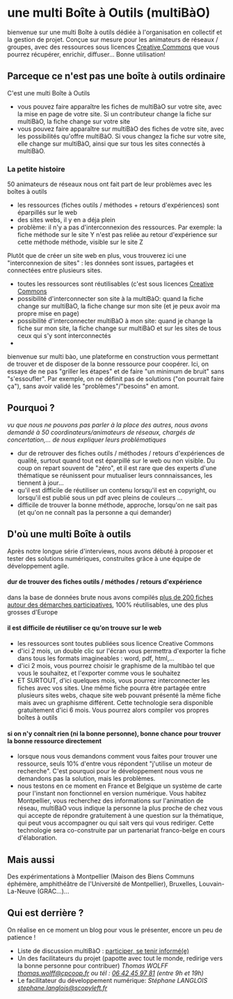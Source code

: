 # une multi Boîte à Outils (multiBàO)

bienvenue sur une multi Boîte à outils dédiée à l'organisation en collectif et la gestion de projet. Conçue sur mesure pour les animateurs de réseaux / groupes, avec des ressources sous licences [Creative Commons](http://creativecommons.fr/) que vous pourrez récupérer, enrichir, diffuser... Bonne utilisation!

## Parceque ce n'est pas une boîte à outils ordinaire

C'est une multi Boîte à Outils

* vous pouvez faire apparaître les fiches de multiBàO sur votre site, avec la mise en page de votre site. Si un contributeur change la fiche sur multiBàO, la fiche change sur votre site
* vous pouvez faire apparaître sur multiBàO des fiches de votre site, avec les possibilités qu'offre multiBàO. Si vous changez la fiche sur votre site, elle change sur multiBàO, ainsi que sur tous les sites connectés à multiBàO.

### La petite histoire 

50 animateurs de réseaux nous ont fait part de leur problèmes avec les boîtes à outils 
 * les ressources (fiches outils / méthodes + retours d'expériences) sont éparpillés sur le web
 * des sites webs, il y en a déja plein
 * problème: il n'y a pas d'interconnexion des ressources. Par exemple: la fiche méthode sur le site Y n'est pas reliée au retour d'expérience sur cette méthode méthode, visible sur le site Z



Plutôt que de créer un site web en plus, vous trouverez ici une "interconnexion de sites" : les données sont issues, partagées et connectées entre plusieurs sites. 

* toutes les ressources sont réutilisables (c'est sous licences [Creative Commons](http://creativecommons.fr/)
* possibilité d'interconnecter son site à la multiBàO: quand la fiche change sur multiBàO, la fiche change sur mon site (et je peux avoir ma propre mise en page)
* possibilité d'interconnecter multiBàO à mon site: quand je change la fiche sur mon site, la fiche change sur multiBàO et sur les sites de tous ceux qui s'y sont interconnectés 
* 


bienvenue sur multi bào, une plateforme en construction vous permettant de trouver et de disposer de la bonne ressource pour coopérer. Ici, on essaye de ne pas "griller les étapes" et de faire "un minimum de bruit" sans "s'essoufler". Par exemple, on ne définit pas de solutions ("on pourrait faire ça"), sans avoir validé les "problèmes"/"besoins" en amont.

## Pourquoi ? 

*vu que nous ne pouvons pas parler à la place des autres, nous avons demandé à 50 coordinateurs/animateurs de réseaux, chargés de concertation,... de nous expliquer leurs problématiques*

* dur de retrouver des fiches outils / méthodes / retours d'expériences de qualité, surtout quand tout est éparpillé sur le web ou non visible. Du coup on repart souvent de "zéro", et il est rare que des experts d'une thématique se réunissent pour mutualiser leurs connnaissances, les tiennent à jour...
* qu'il est difficile de réutiliser un contenu lorsqu'il est en copyright, ou lorsqu'il est publié sous un pdf avec pleins de couleurs ... 
* difficile de trouver la bonne méthode, approche, lorsqu'on ne sait pas (et qu'on ne connaît pas la personne a qui demander)

## D'où une multi Boîte à outils

Après notre longue série d'interviews, nous avons débuté à proposer et tester des solutions numériques, construites grâce à une équipe de développement agile. 

#### dur de trouver des fiches outils / méthodes / retours d'expérience 

dans la base de données brute nous avons compilés [plus de 200 fiches autour des démarches participatives](https://www.dropbox.com/sh/vryv33xp4bwwhx0/AAAGx_8JJZO_Gtipmg4GMFIKa), 100% réutilisables, une des plus grosses d'Europe

#### il est difficile de réutiliser ce qu'on trouve sur le web

* les ressources sont toutes publiées sous licence Creative Commons
* d'ici 2 mois, un double clic sur l'écran vous permettra d'exporter la fiche dans tous les formats imagineables : word, pdf, html,...
* d'ici 2 mois, vous pourrez choisir le graphisme de la multibào tel que vous le souhaitez, et l'exporter comme vous le souhaitez
* ET SURTOUT, d'ici quelques mois, vous pourrez interconnecter les fiches avec vos sites. Une même fiche pourra être partagée entre plusieurs sites webs, chaque site web pouvant présenté la même fiche mais avec un graphisme différent. Cette technologie sera disponible gratuitement d'ici 6 mois. Vous pourrez alors compiler vos propres boîtes à outils

#### si on n'y connaît rien (ni la bonne personne), bonne chance pour trouver la bonne ressource directement 

* lorsque nous vous demandons comment vous faites pour trouver une ressource, seuls 10% d'entre vous répondent "j'utilise un moteur de recherche". C'est pourquoi pour le développement nous vous ne demandons pas la solution, mais les problèmes. 
* nous testons en ce moment en France et Belgique un système de carte pour l'instant non fonctionnel en version numérique. Vous habitez Montpellier, vous recherchez des informations sur l'animation de réseau, multiBàO vous indique la personne la plus proche de chez vous qui accepte de répondre gratuitement à une question sur la thématique, qui peut vous accompagner ou qui sait vers qui vous rediriger. Cette technologie sera co-construite par un partenariat franco-belge en cours d'élaboration. 

## Mais aussi

Des expérimentations à Montpellier (Maison des Biens Communs éphémère, amphithéâtre de l'Université de Montpellier), Bruxelles, Louvain-La-Neuve (GRAC...)...

## Qui est derrière ? 

On réalise en ce moment un blog pour vous le présenter, encore un peu de patience ! 

* Liste de discussion multiBàO : [participer, se tenir informé(e)](http://lists.imaginationforpeople.org/cgi-bin/mailman/listinfo/multibao )
* Un des facilitateurs du projet (papotte avec tout le monde, redirige vers la bonne personne pour contribuer)
*Thomas WOLFF*
*[thomas.wolff@cpcoop.fr](mailto:thomas.wolff@cpcoop.fr)*
*ou tél : [06 42 45 97 81](tel:33642459781) (entre 9h et 19h)*
* Le facilitateur du développement numérique: 
*Stéphane LANGLOIS*
*[stephane.langlois@scopyleft.fr](mailto:stephane.langlois@scopyleft.fr)*
